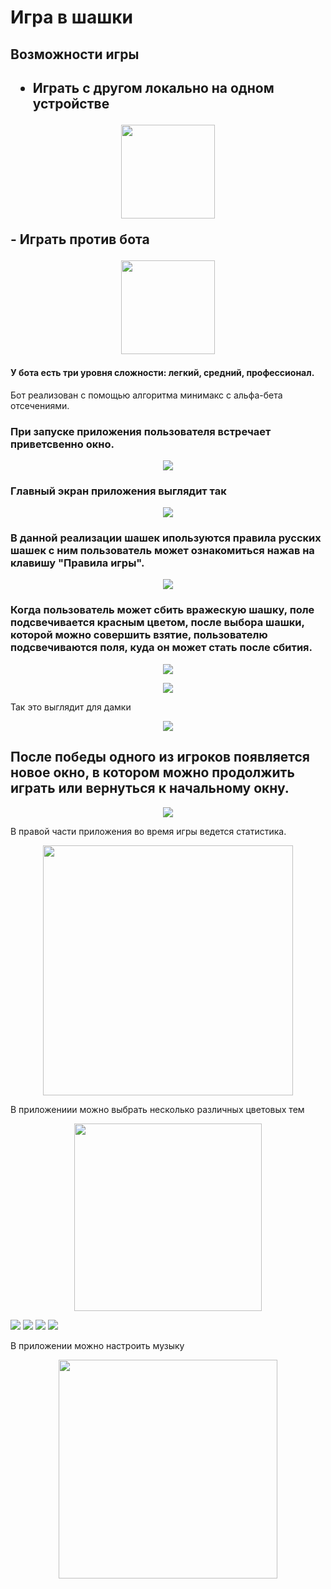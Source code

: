 <h1>Игра в шашки</h1>

<h2>Возможности игры<h2>

- Играть с другом локально на одном устройстве
<p align="center"><img src="img/play_game_with_two_people.png" height=150px></p>
- Играть против бота

<p align="center"><img src="img/play_game_with_bot.png" height=150px></p>

#### У бота есть три уровня сложности: **легкий**, **средний**, **профессионал**.

Бот реализован с помощью алгоритма минимакс с альфа-бета отсечениями.

### При запуске приложения пользователя встречает приветсвенно окно.
<p align="center"><img src="img/introduce_to_game.png" ></p>

### Главный экран приложения выглядит так ###
<p align="center"><img src="img/main_window.png" ></p>


### В данной реализации шашек ипользуются правила русских шашек с ним пользователь может ознакомиться нажав на клавишу "**Правила игры**".

<p align="center"><img src="img/rules_of_the_game.png" ></p>


### Когда пользователь может сбить вражескую шашку, поле подсвечивается красным цветом, после выбора шашки, которой можно совершить взятие, пользователю подсвечиваются поля, куда он может стать после сбития.

<p align="center"><img src="img/after_taking_figure.png" ></p>


<p align="center"><img src="img/before-taking_figure.png" ><p>

Так это выглядит для дамки
<p align="center"><img src="img/qeen_after_taking.png" ></p>


## После победы одного из игроков появляется новое окно, в котором можно продолжить играть или вернуться к начальному окну.
<p align="center"><img src="img/winner_window.png" ></p>
 В правой части приложения во время игры ведется статистика.
<p align="center"><img src="img/statistic.png" height=400px></p>

В приложениии можно выбрать несколько различных цветовых тем 

<p align="center"><img src="img/settings.png" height=300px></p>
 <img src="img/classic_theme.png">
 <img src="img/dark-green-theme.png">
 <img src="img/light-green-them.png">
 <img src="img/dark-blue-theme.png">

В приложении можно настроить музыку

<p align="center"> <img src="img/settings_music.png" height=350px></p>


